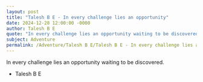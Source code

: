 ```yaml
---
layout: post
title: "Talesh B E - In every challenge lies an opportunity"
date: 2024-12-28 12:00:00 -0000
author: Talesh B E
quote: "In every challenge lies an opportunity waiting to be discovered."
subject: Adventure
permalink: /Adventure/Talesh B E/Talesh B E - In every challenge lies an opportunity
---
```


In every challenge lies an opportunity waiting to be discovered.

- Talesh B E
